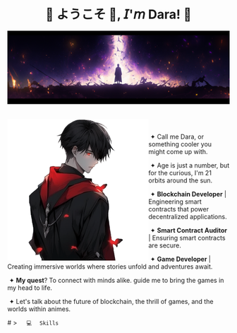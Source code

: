  <h1 align="center">💠 ようこそ 👋, 𝘐'𝘮 Dara! 💠</h1>

<div align="center">
  <img  src=assets/header.png />
 
</div>
<br>

<div>
 <div>
  <img width="320" height="320" src="assets/firstcharacter.png" align="left">
  <p align="right">

   &nbsp;
    
   &nbsp;&#10022; Call me Dara, or something cooler you might come up with.

   &nbsp;&#10022; Age is just a number, but for the curious, I'm 21 orbits around the sun.

   &nbsp;&#10022; **Blockchain Developer** | Engineering smart contracts that power decentralized applications.

   &nbsp;&#10022; **Smart Contract Auditor** | Ensuring smart contracts are secure.

   &nbsp;&#10022; **Game Developer** | Creating immersive worlds where stories unfold and adventures await.

   &nbsp;&#10022; **My quest**? To connect with minds alike. guide me to bring the games in my head to life.
   
   &nbsp;&#10022; Let's talk about the future of blockchain, the thrill of games, and the worlds within animes.
   
  </p>
 </div>
</div>
<div># > <code>⠀⠀💻⠀⠀Skills⠀⠀</code>
</div>




